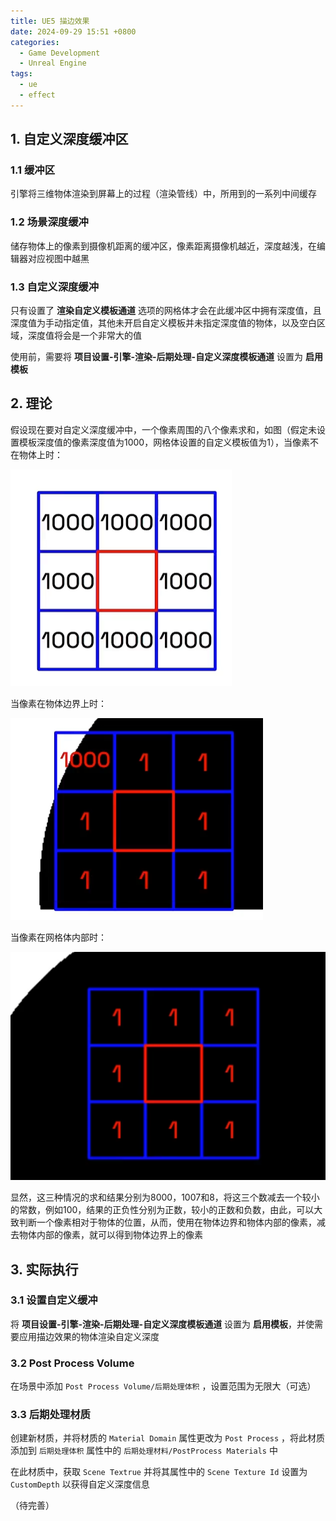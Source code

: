 ```yaml
---
title: UE5 描边效果
date: 2024-09-29 15:51 +0800
categories:
  - Game Development
  - Unreal Engine
tags:
  - ue
  - effect
---
```

## 1. 自定义深度缓冲区

### 1.1 缓冲区

引擎将三维物体渲染到屏幕上的过程（渲染管线）中，所用到的一系列中间缓存

### 1.2 场景深度缓冲

储存物体上的像素到摄像机距离的缓冲区，像素距离摄像机越近，深度越浅，在编辑器对应视图中越黑

### 1.3 自定义深度缓冲

只有设置了 **渲染自定义模板通道** 选项的网格体才会在此缓冲区中拥有深度值，且深度值为手动指定值，其他未开启自定义模板并未指定深度值的物体，以及空白区域，深度值将会是一个非常大的值

使用前，需要将 **项目设置-引擎-渲染-后期处理-自定义深度模板通道** 设置为 **启用模板**

## 2. 理论

假设现在要对自定义深度缓冲中，一个像素周围的八个像素求和，如图（假定未设置模板深度值的像素深度值为1000，网格体设置的自定义模板值为1），当像素不在物体上时：

![PixelOutMesh](/assets/img/202409/PixelOutMesh.png)

当像素在物体边界上时：

![PixelOnMeshBorder](assets/img/202409/PixelOnMeshBorder.png)

当像素在网格体内部时：

![PixelInsideMesh](assets/img/202409/PixelInsideMesh.png)

显然，这三种情况的求和结果分别为8000，1007和8，将这三个数减去一个较小的常数，例如100，结果的正负性分别为正数，较小的正数和负数，由此，可以大致判断一个像素相对于物体的位置，从而，使用在物体边界和物体内部的像素，减去物体内部的像素，就可以得到物体边界上的像素

## 3. 实际执行

### 3.1 设置自定义缓冲

将 **项目设置-引擎-渲染-后期处理-自定义深度模板通道** 设置为 **启用模板**，并使需要应用描边效果的物体渲染自定义深度

### 3.2 Post Process Volume

在场景中添加 `Post Process Volume/后期处理体积` ，设置范围为无限大（可选）

### 3.3 后期处理材质

创建新材质，并将材质的 `Material Domain` 属性更改为 `Post Process` ，将此材质添加到 `后期处理体积` 属性中的 `后期处理材料/PostProcess Materials` 中

在此材质中，获取 `Scene Textrue` 并将其属性中的 `Scene Texture Id` 设置为 `CustomDepth` 以获得自定义深度信息

（待完善）